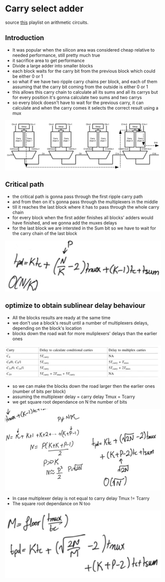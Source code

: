 # Carry select adder
source [this](https://www.youtube.com/playlist?list=PLyWAP9QBe16qnuE-nw0RkUq0IwRkzqyhD) playlist on arithmetic circuits.

## Introduction
- It was popular when the silicon area was considered cheap relative to needed performance, still pretty much true
- it sacrifice area to get performance 
- Divide a large adder into smaller blocks
- each block waits for the carry bit from the previous block which could be either 0 or 1
- so what if we have two ripple carry chains per block, and each of them assuming that the carry bit coming from the outside is either 0 or 1
- this allows this carry chain to calculate all its sums and all its carrys but for every position it's gonna calculate two sums and two carrys 
- so every block doesn't have to wait for the previous carry, it can calculate and when the carry comes it selects the correct result using a mux

![carry-select-adder-diagram](imgs/carry-select-adder/carry-select-adder-diagram.png)

## Critical path
- the critical path is gonna pass through the first ripple carry path
- and from then on it's gonna pass through the multiplexers in the middle
- till it reaches the last block where it has to pass through the whole carry chain
- for every block when the first adder finishes all blocks' adders would have finished, and we gonna add the muxes delays
- for the last block we are intersted in the Sum bit so we have to wait for the carry chain of the last block

![carry-select-adder-delay](imgs/carry-select-adder/carry-select-adder-delay.png)

## optimize to obtain sublinear delay behaviour 
- All the blocks results are ready at the same time
- we don't use a block's result until a number of multiplexers delays, depending on the block's location 
- blocks down the road wait for more muliplexers' delays than the earlier ones 

![carry-select-blocks-delays](imgs/carry-select-adder/carry-select-blocks-delays.png)

- so we can make the blocks down the road larger then the earlier ones (number of bits per block)
- assuming the multiplexer delay = carry delay Tmux = Tcarry 
- we get square root dependance on N the number of bits

![carry-select-unequal-blocks](imgs/carry-select-adder/carry-select-unequal-blocks.png)

- In case multiplexer delay is not equal to carry delay Tmux != Tcarry
- The square root dependance on N too

![carry-select-unequal-blocks-diff-tmux](imgs/carry-select-adder/carry-select-unequal-blocks-diff-tmux.png)
